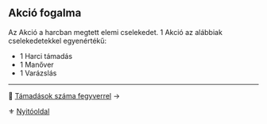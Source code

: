 ## Akció fogalma

Az Akció a harcban megtett elemi cselekedet. 1 Akció az alábbiak cselekedetekkel egyenértékű:
- 1 Harci támadás
- 1 Manőver
- 1 Varázslás

---

🔗 [Támadások száma fegyverrel](063_05_01_tamadasok_szama_fegyverrel.md) →

⚜️ [Nyitóoldal](start.md)